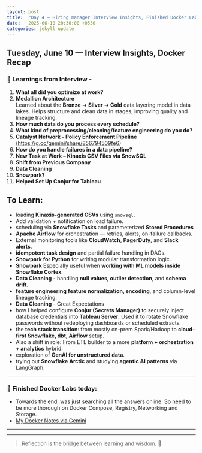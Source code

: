 ```yaml
---
layout: post
title:  "Day 4 – Hiring manager Interview Insights, Finished Docker Labs"
date:   2025-06-10 20:30:00 +0530
categories: jekyll update
---
```

## Tuesday, June 10 — Interview Insights, Docker Recap

### 🧠 Learnings from Interview - 

1. **What all did you optimize at work?**  
2. **Medallion Architecture**  
   Learned about the **Bronze → Silver → Gold** data layering model in data lakes. Helps structure and clean data in stages, improving quality and lineage tracking.
3. **How much data do you process every schedule?**  
4. **What kind of preprocessing/cleaning/feature engineering do you do?**  
5. **Catalyst Network - Policy Enforcement Pipeline**  
   (https://g.co/gemini/share/856794509fe6)
6. **How do you handle failures in a data pipeline?**
7. **New Task at Work – Kinaxis CSV Files via SnowSQL**
8.  **Shift from Previous Company**
9.  **Data Cleaning**
10. **Snowpark?**
11. **Helped Set Up Conjur for Tableau**


## To Learn:
- loading **Kinaxis-generated CSVs** using `snowsql`.
- Add validation + notification on load failure.
- scheduling via **Snowflake Tasks** and parameterized **Stored Procedures**
- **Apache Airflow** for orchestration — retries, alerts, on-failure callbacks.
- External monitoring tools like **CloudWatch**, **PagerDuty**, and **Slack alerts**.
- **idempotent task design** and partial failure handling in DAGs.
- **Snowpark for Python** for writing modular transformation logic.
- **Snowpark** Especially useful when **working with ML models inside Snowflake Cortex**.
- **Data Cleaning** - handling **null values, outlier detection**, and **schema drift**.
- **feature engineering** **feature normalization, encoding**, and column-level lineage tracking.
- **Data Cleaning** - Great Expectations
- how I helped configure **Conjur (Secrets Manager)** to securely inject database credentials into **Tableau Server**. Used it to rotate Snowflake passwords without redeploying dashboards or scheduled extracts.
- the **tech stack transition**: from mostly on-prem Spark/Hadoop to **cloud-first Snowflake, dbt, Airflow** setup.
- Also a shift in role: From ETL builder to a more **platform + orchestration + analytics** hybrid.
- exploration of **GenAI for unstructured data**.
- trying out **Snowflake Arctic** and studying **agentic AI patterns** via LangGraph.


---
### 🚀 Finished Docker Labs today:

- Towards the end, was just searching all the answers online. So need to be more thorough on Docker Compose, Registry, Networking and Storage.
- [My Docker Notes via Gemini](https://g.co/gemini/share/a1d8344d63c1)

---

---

> Reflection is the bridge between learning and wisdom. 🔁
